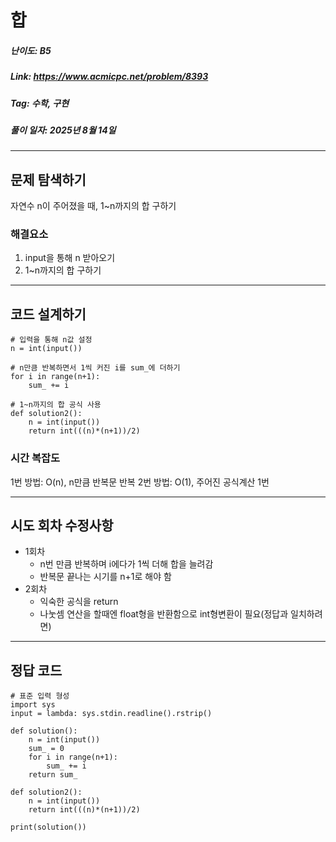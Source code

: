 # 합
##### 난이도: ***B5***
##### Link: https://www.acmicpc.net/problem/8393
##### Tag:  수학, 구현
##### 풀이 일자: 2025년 8월 14일
***
## 문제 탐색하기
자연수 n이 주어졌을 때, 1~n까지의 합 구하기

### 해결요소
1. input을 통해 n 받아오기
2. 1~n까지의 합 구하기
***
## 코드 설계하기
```
# 입력을 통해 n값 설정
n = int(input())

# n만큼 반복하면서 1씩 커진 i를 sum_에 더하기
for i in range(n+1):
    sum_ += i

# 1~n까지의 합 공식 사용
def solution2():
    n = int(input())
    return int(((n)*(n+1))/2)

```
### 시간 복잡도
1번 방법: O(n), n만큼 반복문 반복
2번 방법: O(1), 주어진 공식계산 1번
***
## 시도 회차 수정사항

- 1회차
    - n번 만큼 반복하며 i에다가 1씩 더해 합을 늘려감
    - 반복문 끝나는 시기를 n+1로 해야 함
- 2회차
    - 익숙한 공식을 return
    - 나눗셈 연산을 할때엔 float형을 반환함으로 int형변환이 필요(정답과 일치하려면)
***
## 정답 코드
```
# 표준 입력 형성
import sys
input = lambda: sys.stdin.readline().rstrip()

def solution():
    n = int(input())
    sum_ = 0
    for i in range(n+1):
        sum_ += i
    return sum_

def solution2():
    n = int(input())
    return int(((n)*(n+1))/2)

print(solution())
```